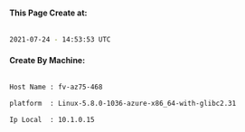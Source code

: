 
   
#### This Page Create at:

```bash

2021-07-24 - 14:53:53 UTC

```

#### Create By Machine:

```bash

Host Name : fv-az75-468

platform  : Linux-5.8.0-1036-azure-x86_64-with-glibc2.31

Ip Local  : 10.1.0.15

```

